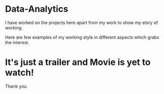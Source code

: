 # Data-Analytics

I have worked on the projects here apart from my work to show my story of working.

Here are few examples of my working style in different aspects which grabs the interest.

# It's just a trailer and Movie is yet to watch!

Thank you.
